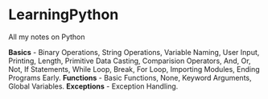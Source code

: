 # LearningPython
All my notes on Python

**Basics** - Binary Operations, String Operations, Variable Naming, User Input, Printing, Length, Primitive Data Casting, Comparision Operators, And, Or, Not, If Statements, While Loop, Break, For Loop, Importing Modules, Ending Programs Early.
**Functions** - Basic Functions, None, Keyword Arguments, Global Variables.
**Exceptions** - Exception Handling.
